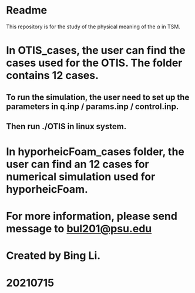 # Readme

This repository is for the study of the physical meaning of the $\alpha$ in TSM.


# In OTIS_cases, the user can find the cases used for the OTIS. The folder contains 12 cases. 
## To run the simulation, the user need to set up the parameters in q.inp / params.inp / control.inp.  
## Then run ./OTIS in linux system. 


# In hyporheicFoam_cases folder, the user can find an 12 cases for numerical simulation used for hyporheicFoam.

# For more information, please send message to bul201@psu.edu
# Created by Bing Li.
# 20210715
